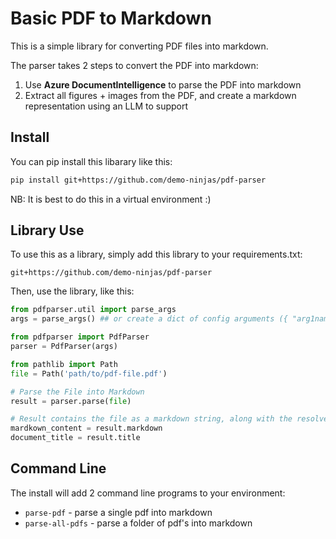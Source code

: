 # Basic PDF to Markdown

This is a simple library for converting PDF files into markdown. 

The parser takes 2 steps to convert the PDF into markdown: 

1. Use **Azure DocumentIntelligence** to parse the PDF into markdown
2. Extract all figures + images from the PDF, and create a markdown representation using an LLM to support


## Install 

You can pip install this libarary like this: 

```bash
pip install git+https://github.com/demo-ninjas/pdf-parser
```

NB: It is best to do this in a virtual environment :)

## Library Use

To use this as a library, simply add this library to your requirements.txt: 

```
git+https://github.com/demo-ninjas/pdf-parser
```

Then, use the library, like this: 

```Python
from pdfparser.util import parse_args
args = parse_args() ## or create a dict of config arguments ({ "arg1name":"arg1val", "arg2name":"arg2val", etc... }), or pass an empty dictionary and rely on the ENV

from pdfparser import PdfParser
parser = PdfParser(args)

from pathlib import Path
file = Path('path/to/pdf-file.pdf')

# Parse the File into Markdown
result = parser.parse(file)

# Result contains the file as a markdown string, along with the resolved title of the document + a  list of paths to the images that were saved  
mardkown_content = result.markdown
document_title = result.title
```

## Command Line

The install will add 2 command line programs to your environment: 

* `parse-pdf` - parse a single pdf into markdown
* `parse-all-pdfs` - parse a folder of pdf's into markdown

